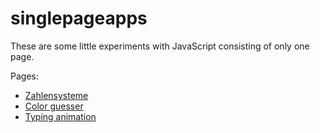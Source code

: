 # singlepageapps

These are some little experiments with JavaScript consisting of only one page.

Pages:

- [Zahlensysteme](https://rafaelurben.github.io/singlepageapps/zahlensysteme/)
- [Color guesser](https://rafaelurben.github.io/singlepageapps/color-guesser/)
- [Typing animation](https://rafaelurben.github.io/singlepageapps/typing-animation/)

